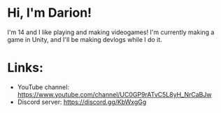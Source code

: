 # Hi, I'm Darion!

I'm 14 and I like playing and making videogames!
I'm currently making a game in Unity, and I'll be making devlogs while I do it.

# Links:
- YouTube channel: https://www.youtube.com/channel/UC0GP9rATvC5L8yH_NrCaBJw
- Discord server: https://discord.gg/KbWxgGg

